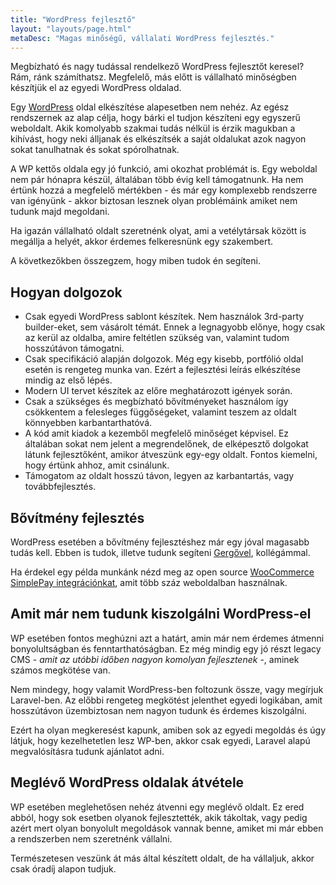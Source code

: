 ```yaml
---
title: "WordPress fejlesztő"
layout: "layouts/page.html"
metaDesc: "Magas minőségű, vállalati WordPress fejlesztés."
---
```


Megbízható és nagy tudással rendelkező WordPress fejlesztőt keresel? Rám, ránk számíthatsz. Megfelelő, más előtt is vállalható minőségben készítjük el az egyedi WordPress oldalad.

Egy [WordPress](https://hu.wordpress.org/) oldal elkészítése alapesetben nem nehéz. Az egész rendszernek az alap célja, hogy bárki el tudjon készíteni egy egyszerű weboldalt. Akik komolyabb szakmai tudás nélkül is érzik magukban a kihívást, hogy neki álljanak és elkészítsék a saját oldalukat azok nagyon sokat tanulhatnak és sokat spórolhatnak.

A WP kettős oldala egy jó funkció, ami okozhat problémát is. Egy weboldal nem pár hónapra készül, általában több évig kell támogatnunk. Ha nem értünk hozzá a megfelelő mértékben - és már egy komplexebb rendszerre van igényünk - akkor biztosan lesznek olyan problémáink amiket nem tudunk majd megoldani.

Ha igazán vállalható oldalt szeretnénk olyat, ami a vetélytársak között is megállja a helyét, akkor érdemes felkeresnünk egy szakembert.

A következőkben összegzem, hogy miben tudok én segíteni.

## Hogyan dolgozok

- Csak egyedi WordPress sablont készítek. Nem használok 3rd-party builder-eket, sem vásárolt témát. Ennek a legnagyobb előnye, hogy csak az kerül az oldalba, amire feltétlen szükség van, valamint tudom hosszútávon támogatni.
- Csak specifikáció alapján dolgozok. Még egy kisebb, portfólió oldal esetén is rengeteg munka van. Ezért a fejlesztési leírás elkészítése mindig az első lépés.
- Modern UI tervet készítek az előre meghatározott igények során.
- Csak a szükséges és megbízható bővítményeket használom így csökkentem a felesleges függőségeket, valamint teszem az oldalt könnyebben karbantarthatóvá.
- A kód amit kiadok a kezemből megfelelő minőséget képvisel. Ez általában sokat nem jelent a megrendelőnek, de elképesztő dolgokat látunk fejlesztőként, amikor átveszünk egy-egy oldalt. Fontos kiemelni, hogy értünk ahhoz, amit csinálunk.
- Támogatom az oldalt hosszú távon, legyen az karbantartás, vagy továbbfejlesztés.

## Bővítmény fejlesztés

WordPress esetében a bővítmény fejlesztéshez már egy jóval magasabb tudás kell. Ebben is tudok, illetve tudunk segíteni [Gergővel](https://twitter.com/_iamgergo), kollégámmal.

Ha érdekel egy példa munkánk nézd meg az open source [WooCommerce SimplePay integrációnkat](https://simplepay.conedevelopment.com/), amit több száz weboldalban használnak.

## Amit már nem tudunk kiszolgálni WordPress-el

WP esetében fontos meghúzni azt a határt, amin már nem érdemes átmenni bonyolultságban és fenntarthatóságban. Ez még mindig egy jó részt legacy CMS - _amit az utóbbi időben nagyon komolyan fejlesztenek_ -, aminek számos megkötése van.

Nem mindegy, hogy valamit WordPress-ben foltozunk össze, vagy megírjuk Laravel-ben. Az előbbi rengeteg megkötést jelenthet egyedi logikában, amit hosszútávon üzembiztosan nem nagyon tudunk és érdemes kiszolgálni.

Ezért ha olyan megkeresést kapunk, amiben sok az egyedi megoldás és úgy látjuk, hogy kezelhetetlen lesz WP-ben, akkor csak egyedi, Laravel alapú megvalósításra tudunk ajánlatot adni.

## Meglévő WordPress oldalak átvétele

WP esetében meglehetősen nehéz átvenni egy meglévő oldalt. Ez ered abból, hogy sok esetben olyanok fejlesztették, akik tákoltak, vagy pedig azért mert olyan bonyolult megoldások vannak benne, amiket mi már ebben a rendszerben nem szeretnénk vállalni.

Természetesen veszünk át más által készített oldalt, de ha vállaljuk, akkor csak óradíj alapon tudjuk.

